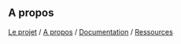 ## A propos

[Le projet](index.md) / [A propos](about.md) / [Documentation](docs.md) / [Ressources](ressources.md)
